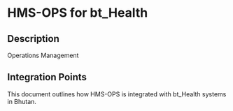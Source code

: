 # HMS-OPS for bt_Health

## Description

Operations Management

## Integration Points

This document outlines how HMS-OPS is integrated with bt_Health systems in Bhutan.

